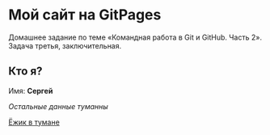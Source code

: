 # Мой сайт на GitPages

Домашнее задание по теме «Командная работа в Git и GitHub. Часть 2». Задача третья, заключительная.

## Кто я?

Имя: **Сергей**

_Остальные данные туманны_

[Ёжик в тумане](https://images.unsplash.com/photo-1504701954957-2010ec3bcec1?ixlib=rb-4.0.3&ixid=MnwxMjA3fDB8MHxwaG90by1wYWdlfHx8fGVufDB8fHx8&auto=format&fit=crop&w=774&q=80)
